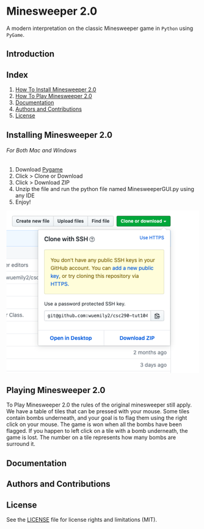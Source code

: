 # Minesweeper 2.0
A modern interpretation on the classic Minesweeper game in `Python` using `PyGame`.
## Introduction
## Index
1. [How To Install Minesweeper 2.0](#installing-minesweeper-20)
2. [How To Play Minesweeper 2.0](#playing-minesweeper-20)
3. [Documentation](#documentation)
4. [Authors and Contributions](#authors-and-contributions)
5. [License](#license)

## Installing Minesweeper 2.0
###### For Both Mac and Windows
1. Download [Pygame](https://www.pygame.org/download.shtml) 
2. Click > Clone or Download
3. Click > Download ZIP
4. Unzip the file and run the python file named MinesweeperGUI.py using any IDE
5. Enjoy!

![To Download](assets/zip.png)

## Playing Minesweeper 2.0
To Play Minesweeper 2.0 the rules of the original minesweeper still apply. We have a table of tiles that can be pressed with your mouse. Some tiles contain bombs underneath, and your goal is to flag them using the right click on your mouse. The game is won when all the bombs have been flagged. If you happen to left click on a tile with a bomb underneath, the game is lost. The number on a tile represents how many bombs are surround it.
## Documentation
## Authors and Contributions
## License
See the [LICENSE](LICENSE.txt) file for license rights and limitations (MIT).
